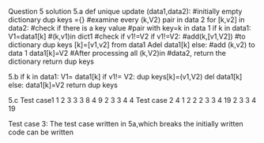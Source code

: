 Question 5 solution
5.a
def unique update (data1,data2):
#initially empty dictionary
dup keys ={}
#examine every (k,V2) pair in data 2
for [k,v2] in data2:
#check if there is a key value
#pair with key=k in data 1 if k in data1:
V1=data1[k] 
#(k,v1)in dict1
#check if v1!=V2
if v1!=V2:
#add(k,[v1,V2])
#to dictionary
dup keys [k]=[v1,v2] from data1
Adel data1[k]
else:
#add (k,v2) to data 1 
data1[k]=V2
#After processing all (k,V2)in #data2, return the dictionary return dup keys

5.b
if k in data1:
V1= data1[k]
if v1!= V2:
dup keys[k]=(v1,V2)
del data1[k]
else:
data1[k]=V2
return dup keys 

5.c
Test case1
1 2
3 3
3 8 
4 9
2
3 3
4 4
Test case 2
4
1 2
2 2
3 3
4 19
2
3 3
4 19

Test case 3:
The test case written in 5a,which breaks the initially written code can be written
